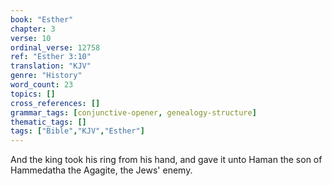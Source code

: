 ```yaml
---
book: "Esther"
chapter: 3
verse: 10
ordinal_verse: 12758
ref: "Esther 3:10"
translation: "KJV"
genre: "History"
word_count: 23
topics: []
cross_references: []
grammar_tags: [conjunctive-opener, genealogy-structure]
thematic_tags: []
tags: ["Bible","KJV","Esther"]
---
```

And the king took his ring from his hand, and gave it unto Haman the son of Hammedatha the Agagite, the Jews' enemy.
